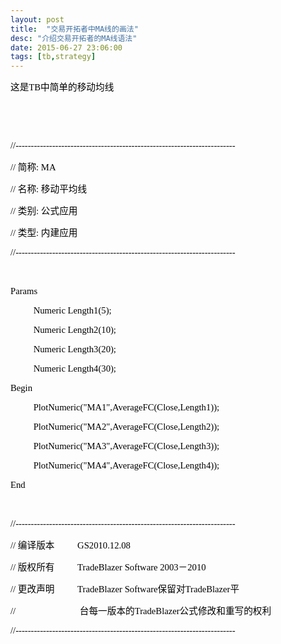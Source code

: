 ```yaml
---
layout: post
title:  "交易开拓者中MA线的画法"
desc: "介绍交易开拓者的MA线语法"
date: 2015-06-27 23:06:00
tags: [tb,strategy]
---
```

<body lang=ZH-CN style='tab-interval:21.0pt;text-justify-trim:punctuation'>

<div class=WordSection1>

<p class=MsoNormal align=left style='text-align:left;tab-stops:60.0pt 120.0pt 180.0pt 240.0pt 300.0pt 360.0pt 420.0pt 480.0pt 540.0pt 600.0pt 660.0pt 720.0pt 780.0pt 840.0pt 900.0pt 960.0pt 1020.0pt 1080.0pt 1140.0pt 1200.0pt 1260.0pt 1320.0pt 1380.0pt 1440.0pt 1500.0pt 1560.0pt;
mso-layout-grid-align:none;text-autospace:none'><span style='font-size:11.0pt;
font-family:宋体;mso-hansi-font-family:Calibri;mso-hansi-theme-font:minor-latin;
mso-bidi-font-family:宋体;color:black;mso-font-kerning:0pt;mso-ansi-language:
ZH-CN'>这是TB中简单的移动均线<o:p></o:p></span></p>

<p class=MsoNormal align=left style='text-align:left;tab-stops:60.0pt 120.0pt 180.0pt 240.0pt 300.0pt 360.0pt 420.0pt 480.0pt 540.0pt 600.0pt 660.0pt 720.0pt 780.0pt 840.0pt 900.0pt 960.0pt 1020.0pt 1080.0pt 1140.0pt 1200.0pt 1260.0pt 1320.0pt 1380.0pt 1440.0pt 1500.0pt 1560.0pt;
mso-layout-grid-align:none;text-autospace:none'><span style='font-size:11.0pt;
font-family:宋体;mso-hansi-font-family:Calibri;mso-hansi-theme-font:minor-latin;
mso-bidi-font-family:宋体;color:black;mso-font-kerning:0pt;mso-ansi-language:
ZH-CN'><o:p>&nbsp;</o:p></span></p>

<p class=MsoNormal align=left style='text-align:left;tab-stops:60.0pt 120.0pt 180.0pt 240.0pt 300.0pt 360.0pt 420.0pt 480.0pt 540.0pt 600.0pt 660.0pt 720.0pt 780.0pt 840.0pt 900.0pt 960.0pt 1020.0pt 1080.0pt 1140.0pt 1200.0pt 1260.0pt 1320.0pt 1380.0pt 1440.0pt 1500.0pt 1560.0pt;
mso-layout-grid-align:none;text-autospace:none'><span style='font-size:11.0pt;
font-family:宋体;mso-hansi-font-family:Calibri;mso-hansi-theme-font:minor-latin;
mso-bidi-font-family:宋体;color:black;mso-font-kerning:0pt;mso-ansi-language:
ZH-CN'><o:p>&nbsp;</o:p></span></p>

<p class=MsoNormal align=left style='text-align:left;tab-stops:60.0pt 120.0pt 180.0pt 240.0pt 300.0pt 360.0pt 420.0pt 480.0pt 540.0pt 600.0pt 660.0pt 720.0pt 780.0pt 840.0pt 900.0pt 960.0pt 1020.0pt 1080.0pt 1140.0pt 1200.0pt 1260.0pt 1320.0pt 1380.0pt 1440.0pt 1500.0pt 1560.0pt;
mso-layout-grid-align:none;text-autospace:none'><span style='font-size:11.0pt;
font-family:宋体;mso-hansi-font-family:Calibri;mso-hansi-theme-font:minor-latin;
mso-bidi-font-family:宋体;color:black;mso-font-kerning:0pt;mso-ansi-language:
ZH-CN'>//------------------------------------------------------------------------<o:p></o:p></span></p>

<p class=MsoNormal align=left style='text-align:left;tab-stops:60.0pt 120.0pt 180.0pt 240.0pt 300.0pt 360.0pt 420.0pt 480.0pt 540.0pt 600.0pt 660.0pt 720.0pt 780.0pt 840.0pt 900.0pt 960.0pt 1020.0pt 1080.0pt 1140.0pt 1200.0pt 1260.0pt 1320.0pt 1380.0pt 1440.0pt 1500.0pt 1560.0pt;
mso-layout-grid-align:none;text-autospace:none'><span style='font-size:11.0pt;
font-family:宋体;mso-hansi-font-family:Calibri;mso-hansi-theme-font:minor-latin;
mso-bidi-font-family:宋体;color:black;mso-font-kerning:0pt;mso-ansi-language:
ZH-CN'>// 简称: MA<o:p></o:p></span></p>

<p class=MsoNormal align=left style='text-align:left;tab-stops:60.0pt 120.0pt 180.0pt 240.0pt 300.0pt 360.0pt 420.0pt 480.0pt 540.0pt 600.0pt 660.0pt 720.0pt 780.0pt 840.0pt 900.0pt 960.0pt 1020.0pt 1080.0pt 1140.0pt 1200.0pt 1260.0pt 1320.0pt 1380.0pt 1440.0pt 1500.0pt 1560.0pt;
mso-layout-grid-align:none;text-autospace:none'><span style='font-size:11.0pt;
font-family:宋体;mso-hansi-font-family:Calibri;mso-hansi-theme-font:minor-latin;
mso-bidi-font-family:宋体;color:black;mso-font-kerning:0pt;mso-ansi-language:
ZH-CN'>// 名称: 移动平均线<o:p></o:p></span></p>

<p class=MsoNormal align=left style='text-align:left;tab-stops:60.0pt 120.0pt 180.0pt 240.0pt 300.0pt 360.0pt 420.0pt 480.0pt 540.0pt 600.0pt 660.0pt 720.0pt 780.0pt 840.0pt 900.0pt 960.0pt 1020.0pt 1080.0pt 1140.0pt 1200.0pt 1260.0pt 1320.0pt 1380.0pt 1440.0pt 1500.0pt 1560.0pt;
mso-layout-grid-align:none;text-autospace:none'><span style='font-size:11.0pt;
font-family:宋体;mso-hansi-font-family:Calibri;mso-hansi-theme-font:minor-latin;
mso-bidi-font-family:宋体;color:black;mso-font-kerning:0pt;mso-ansi-language:
ZH-CN'>// 类别: 公式应用<o:p></o:p></span></p>

<p class=MsoNormal align=left style='text-align:left;tab-stops:60.0pt 120.0pt 180.0pt 240.0pt 300.0pt 360.0pt 420.0pt 480.0pt 540.0pt 600.0pt 660.0pt 720.0pt 780.0pt 840.0pt 900.0pt 960.0pt 1020.0pt 1080.0pt 1140.0pt 1200.0pt 1260.0pt 1320.0pt 1380.0pt 1440.0pt 1500.0pt 1560.0pt;
mso-layout-grid-align:none;text-autospace:none'><span style='font-size:11.0pt;
font-family:宋体;mso-hansi-font-family:Calibri;mso-hansi-theme-font:minor-latin;
mso-bidi-font-family:宋体;color:black;mso-font-kerning:0pt;mso-ansi-language:
ZH-CN'>// 类型: 内建应用<o:p></o:p></span></p>

<p class=MsoNormal align=left style='text-align:left;tab-stops:60.0pt 120.0pt 180.0pt 240.0pt 300.0pt 360.0pt 420.0pt 480.0pt 540.0pt 600.0pt 660.0pt 720.0pt 780.0pt 840.0pt 900.0pt 960.0pt 1020.0pt 1080.0pt 1140.0pt 1200.0pt 1260.0pt 1320.0pt 1380.0pt 1440.0pt 1500.0pt 1560.0pt;
mso-layout-grid-align:none;text-autospace:none'><span lang=EN-US
style='font-size:11.0pt;font-family:宋体;mso-hansi-font-family:Calibri;
mso-hansi-theme-font:minor-latin;mso-bidi-font-family:宋体;color:black;
mso-font-kerning:0pt'>//------------------------------------------------------------------------<o:p></o:p></span></p>

<p class=MsoNormal align=left style='text-align:left;tab-stops:60.0pt 120.0pt 180.0pt 240.0pt 300.0pt 360.0pt 420.0pt 480.0pt 540.0pt 600.0pt 660.0pt 720.0pt 780.0pt 840.0pt 900.0pt 960.0pt 1020.0pt 1080.0pt 1140.0pt 1200.0pt 1260.0pt 1320.0pt 1380.0pt 1440.0pt 1500.0pt 1560.0pt;
mso-layout-grid-align:none;text-autospace:none'><span lang=EN-US
style='font-size:11.0pt;font-family:宋体;mso-hansi-font-family:Calibri;
mso-hansi-theme-font:minor-latin;mso-bidi-font-family:宋体;color:black;
mso-font-kerning:0pt'><o:p>&nbsp;</o:p></span></p>

<p class=MsoNormal align=left style='text-align:left;tab-stops:60.0pt 120.0pt 180.0pt 240.0pt 300.0pt 360.0pt 420.0pt 480.0pt 540.0pt 600.0pt 660.0pt 720.0pt 780.0pt 840.0pt 900.0pt 960.0pt 1020.0pt 1080.0pt 1140.0pt 1200.0pt 1260.0pt 1320.0pt 1380.0pt 1440.0pt 1500.0pt 1560.0pt;
mso-layout-grid-align:none;text-autospace:none'><span class=SpellE><span
lang=EN-US style='font-size:11.0pt;font-family:宋体;mso-hansi-font-family:Calibri;
mso-hansi-theme-font:minor-latin;mso-bidi-font-family:宋体;color:black;
mso-font-kerning:0pt'>Params</span></span><span lang=EN-US style='font-size:
11.0pt;font-family:宋体;mso-hansi-font-family:Calibri;mso-hansi-theme-font:minor-latin;
mso-bidi-font-family:宋体;color:black;mso-font-kerning:0pt'><o:p></o:p></span></p>

<p class=MsoNormal align=left style='text-align:left;tab-stops:60.0pt 120.0pt 180.0pt 240.0pt 300.0pt 360.0pt 420.0pt 480.0pt 540.0pt 600.0pt 660.0pt 720.0pt 780.0pt 840.0pt 900.0pt 960.0pt 1020.0pt 1080.0pt 1140.0pt 1200.0pt 1260.0pt 1320.0pt 1380.0pt 1440.0pt 1500.0pt 1560.0pt;
mso-layout-grid-align:none;text-autospace:none'><span lang=EN-US
style='font-size:11.0pt;font-family:宋体;mso-hansi-font-family:Calibri;
mso-hansi-theme-font:minor-latin;mso-bidi-font-family:宋体;color:black;
mso-font-kerning:0pt'><span style='mso-tab-count:1'>&nbsp;&nbsp;&nbsp;&nbsp;&nbsp;&nbsp;&nbsp;&nbsp;&nbsp; </span>Numeric
<span class=GramE>Length1(</span>5);<o:p></o:p></span></p>

<p class=MsoNormal align=left style='text-align:left;tab-stops:60.0pt 120.0pt 180.0pt 240.0pt 300.0pt 360.0pt 420.0pt 480.0pt 540.0pt 600.0pt 660.0pt 720.0pt 780.0pt 840.0pt 900.0pt 960.0pt 1020.0pt 1080.0pt 1140.0pt 1200.0pt 1260.0pt 1320.0pt 1380.0pt 1440.0pt 1500.0pt 1560.0pt;
mso-layout-grid-align:none;text-autospace:none'><span lang=EN-US
style='font-size:11.0pt;font-family:宋体;mso-hansi-font-family:Calibri;
mso-hansi-theme-font:minor-latin;mso-bidi-font-family:宋体;color:black;
mso-font-kerning:0pt'><span style='mso-tab-count:1'>&nbsp;&nbsp;&nbsp;&nbsp;&nbsp;&nbsp;&nbsp;&nbsp;&nbsp; </span>Numeric
<span class=GramE>Length2(</span>10);<o:p></o:p></span></p>

<p class=MsoNormal align=left style='text-align:left;tab-stops:60.0pt 120.0pt 180.0pt 240.0pt 300.0pt 360.0pt 420.0pt 480.0pt 540.0pt 600.0pt 660.0pt 720.0pt 780.0pt 840.0pt 900.0pt 960.0pt 1020.0pt 1080.0pt 1140.0pt 1200.0pt 1260.0pt 1320.0pt 1380.0pt 1440.0pt 1500.0pt 1560.0pt;
mso-layout-grid-align:none;text-autospace:none'><span lang=EN-US
style='font-size:11.0pt;font-family:宋体;mso-hansi-font-family:Calibri;
mso-hansi-theme-font:minor-latin;mso-bidi-font-family:宋体;color:black;
mso-font-kerning:0pt'><span style='mso-tab-count:1'>&nbsp;&nbsp;&nbsp;&nbsp;&nbsp;&nbsp;&nbsp;&nbsp;&nbsp; </span>Numeric
<span class=GramE>Length3(</span>20); <o:p></o:p></span></p>

<p class=MsoNormal align=left style='text-align:left;tab-stops:60.0pt 120.0pt 180.0pt 240.0pt 300.0pt 360.0pt 420.0pt 480.0pt 540.0pt 600.0pt 660.0pt 720.0pt 780.0pt 840.0pt 900.0pt 960.0pt 1020.0pt 1080.0pt 1140.0pt 1200.0pt 1260.0pt 1320.0pt 1380.0pt 1440.0pt 1500.0pt 1560.0pt;
mso-layout-grid-align:none;text-autospace:none'><span lang=EN-US
style='font-size:11.0pt;font-family:宋体;mso-hansi-font-family:Calibri;
mso-hansi-theme-font:minor-latin;mso-bidi-font-family:宋体;color:black;
mso-font-kerning:0pt'><span style='mso-tab-count:1'>&nbsp;&nbsp;&nbsp;&nbsp;&nbsp;&nbsp;&nbsp;&nbsp;&nbsp; </span>Numeric
<span class=GramE>Length4(</span>30);<o:p></o:p></span></p>

<p class=MsoNormal align=left style='text-align:left;tab-stops:60.0pt 120.0pt 180.0pt 240.0pt 300.0pt 360.0pt 420.0pt 480.0pt 540.0pt 600.0pt 660.0pt 720.0pt 780.0pt 840.0pt 900.0pt 960.0pt 1020.0pt 1080.0pt 1140.0pt 1200.0pt 1260.0pt 1320.0pt 1380.0pt 1440.0pt 1500.0pt 1560.0pt;
mso-layout-grid-align:none;text-autospace:none'><span lang=EN-US
style='font-size:11.0pt;font-family:宋体;mso-hansi-font-family:Calibri;
mso-hansi-theme-font:minor-latin;mso-bidi-font-family:宋体;color:black;
mso-font-kerning:0pt'>Begin<o:p></o:p></span></p>

<p class=MsoNormal align=left style='text-align:left;tab-stops:60.0pt 120.0pt 180.0pt 240.0pt 300.0pt 360.0pt 420.0pt 480.0pt 540.0pt 600.0pt 660.0pt 720.0pt 780.0pt 840.0pt 900.0pt 960.0pt 1020.0pt 1080.0pt 1140.0pt 1200.0pt 1260.0pt 1320.0pt 1380.0pt 1440.0pt 1500.0pt 1560.0pt;
mso-layout-grid-align:none;text-autospace:none'><span lang=EN-US
style='font-size:11.0pt;font-family:宋体;mso-hansi-font-family:Calibri;
mso-hansi-theme-font:minor-latin;mso-bidi-font-family:宋体;color:black;
mso-font-kerning:0pt'><span style='mso-tab-count:1'>&nbsp;&nbsp;&nbsp;&nbsp;&nbsp;&nbsp;&nbsp;&nbsp;&nbsp; </span><span
class=SpellE><span class=GramE>PlotNumeric</span></span><span class=GramE>(</span>&quot;MA1&quot;,AverageFC(Close,Length1));<o:p></o:p></span></p>

<p class=MsoNormal align=left style='text-align:left;tab-stops:60.0pt 120.0pt 180.0pt 240.0pt 300.0pt 360.0pt 420.0pt 480.0pt 540.0pt 600.0pt 660.0pt 720.0pt 780.0pt 840.0pt 900.0pt 960.0pt 1020.0pt 1080.0pt 1140.0pt 1200.0pt 1260.0pt 1320.0pt 1380.0pt 1440.0pt 1500.0pt 1560.0pt;
mso-layout-grid-align:none;text-autospace:none'><span lang=EN-US
style='font-size:11.0pt;font-family:宋体;mso-hansi-font-family:Calibri;
mso-hansi-theme-font:minor-latin;mso-bidi-font-family:宋体;color:black;
mso-font-kerning:0pt'><span style='mso-tab-count:1'>&nbsp;&nbsp;&nbsp;&nbsp;&nbsp;&nbsp;&nbsp;&nbsp;&nbsp; </span><span
class=SpellE><span class=GramE>PlotNumeric</span></span><span class=GramE>(</span>&quot;MA2&quot;,AverageFC(Close,Length2));<o:p></o:p></span></p>

<p class=MsoNormal align=left style='text-align:left;tab-stops:60.0pt 120.0pt 180.0pt 240.0pt 300.0pt 360.0pt 420.0pt 480.0pt 540.0pt 600.0pt 660.0pt 720.0pt 780.0pt 840.0pt 900.0pt 960.0pt 1020.0pt 1080.0pt 1140.0pt 1200.0pt 1260.0pt 1320.0pt 1380.0pt 1440.0pt 1500.0pt 1560.0pt;
mso-layout-grid-align:none;text-autospace:none'><span lang=EN-US
style='font-size:11.0pt;font-family:宋体;mso-hansi-font-family:Calibri;
mso-hansi-theme-font:minor-latin;mso-bidi-font-family:宋体;color:black;
mso-font-kerning:0pt'><span style='mso-tab-count:1'>&nbsp;&nbsp;&nbsp;&nbsp;&nbsp;&nbsp;&nbsp;&nbsp;&nbsp; </span><span
class=SpellE><span class=GramE>PlotNumeric</span></span><span class=GramE>(</span>&quot;MA3&quot;,AverageFC(Close,Length3));<o:p></o:p></span></p>

<p class=MsoNormal align=left style='text-align:left;tab-stops:60.0pt 120.0pt 180.0pt 240.0pt 300.0pt 360.0pt 420.0pt 480.0pt 540.0pt 600.0pt 660.0pt 720.0pt 780.0pt 840.0pt 900.0pt 960.0pt 1020.0pt 1080.0pt 1140.0pt 1200.0pt 1260.0pt 1320.0pt 1380.0pt 1440.0pt 1500.0pt 1560.0pt;
mso-layout-grid-align:none;text-autospace:none'><span lang=EN-US
style='font-size:11.0pt;font-family:宋体;mso-hansi-font-family:Calibri;
mso-hansi-theme-font:minor-latin;mso-bidi-font-family:宋体;color:black;
mso-font-kerning:0pt'><span style='mso-tab-count:1'>&nbsp;&nbsp;&nbsp;&nbsp;&nbsp;&nbsp;&nbsp;&nbsp;&nbsp; </span><span
class=SpellE><span class=GramE>PlotNumeric</span></span><span class=GramE>(</span>&quot;MA4&quot;,AverageFC(Close,Length4));<o:p></o:p></span></p>

<p class=MsoNormal align=left style='text-align:left;tab-stops:60.0pt 120.0pt 180.0pt 240.0pt 300.0pt 360.0pt 420.0pt 480.0pt 540.0pt 600.0pt 660.0pt 720.0pt 780.0pt 840.0pt 900.0pt 960.0pt 1020.0pt 1080.0pt 1140.0pt 1200.0pt 1260.0pt 1320.0pt 1380.0pt 1440.0pt 1500.0pt 1560.0pt;
mso-layout-grid-align:none;text-autospace:none'><span lang=EN-US
style='font-size:11.0pt;font-family:宋体;mso-hansi-font-family:Calibri;
mso-hansi-theme-font:minor-latin;mso-bidi-font-family:宋体;color:black;
mso-font-kerning:0pt'>End<o:p></o:p></span></p>

<p class=MsoNormal align=left style='text-align:left;tab-stops:60.0pt 120.0pt 180.0pt 240.0pt 300.0pt 360.0pt 420.0pt 480.0pt 540.0pt 600.0pt 660.0pt 720.0pt 780.0pt 840.0pt 900.0pt 960.0pt 1020.0pt 1080.0pt 1140.0pt 1200.0pt 1260.0pt 1320.0pt 1380.0pt 1440.0pt 1500.0pt 1560.0pt;
mso-layout-grid-align:none;text-autospace:none'><span lang=EN-US
style='font-size:11.0pt;font-family:宋体;mso-hansi-font-family:Calibri;
mso-hansi-theme-font:minor-latin;mso-bidi-font-family:宋体;color:black;
mso-font-kerning:0pt'><o:p>&nbsp;</o:p></span></p>

<p class=MsoNormal align=left style='text-align:left;tab-stops:60.0pt 120.0pt 180.0pt 240.0pt 300.0pt 360.0pt 420.0pt 480.0pt 540.0pt 600.0pt 660.0pt 720.0pt 780.0pt 840.0pt 900.0pt 960.0pt 1020.0pt 1080.0pt 1140.0pt 1200.0pt 1260.0pt 1320.0pt 1380.0pt 1440.0pt 1500.0pt 1560.0pt;
mso-layout-grid-align:none;text-autospace:none'><span lang=EN-US
style='font-size:11.0pt;font-family:宋体;mso-hansi-font-family:Calibri;
mso-hansi-theme-font:minor-latin;mso-bidi-font-family:宋体;color:black;
mso-font-kerning:0pt'>//------------------------------------------------------------------------<o:p></o:p></span></p>

<p class=MsoNormal align=left style='text-align:left;tab-stops:60.0pt 120.0pt 180.0pt 240.0pt 300.0pt 360.0pt 420.0pt 480.0pt 540.0pt 600.0pt 660.0pt 720.0pt 780.0pt 840.0pt 900.0pt 960.0pt 1020.0pt 1080.0pt 1140.0pt 1200.0pt 1260.0pt 1320.0pt 1380.0pt 1440.0pt 1500.0pt 1560.0pt;
mso-layout-grid-align:none;text-autospace:none'><span lang=EN-US
style='font-size:11.0pt;font-family:宋体;mso-hansi-font-family:Calibri;
mso-hansi-theme-font:minor-latin;mso-bidi-font-family:宋体;color:black;
mso-font-kerning:0pt'>// </span><span style='font-size:11.0pt;font-family:宋体;
mso-hansi-font-family:Calibri;mso-hansi-theme-font:minor-latin;mso-bidi-font-family:
宋体;color:black;mso-font-kerning:0pt;mso-ansi-language:ZH-CN'>编译版本</span><span
lang=EN-US style='font-size:11.0pt;font-family:宋体;mso-hansi-font-family:Calibri;
mso-hansi-theme-font:minor-latin;mso-bidi-font-family:宋体;color:black;
mso-font-kerning:0pt'><span style='mso-tab-count:1'>&nbsp;&nbsp;&nbsp;&nbsp;&nbsp;&nbsp;&nbsp;&nbsp;&nbsp; </span>GS2010.12.08<o:p></o:p></span></p>

<p class=MsoNormal align=left style='text-align:left;tab-stops:60.0pt 120.0pt 180.0pt 240.0pt 300.0pt 360.0pt 420.0pt 480.0pt 540.0pt 600.0pt 660.0pt 720.0pt 780.0pt 840.0pt 900.0pt 960.0pt 1020.0pt 1080.0pt 1140.0pt 1200.0pt 1260.0pt 1320.0pt 1380.0pt 1440.0pt 1500.0pt 1560.0pt;
mso-layout-grid-align:none;text-autospace:none'><span lang=EN-US
style='font-size:11.0pt;font-family:宋体;mso-hansi-font-family:Calibri;
mso-hansi-theme-font:minor-latin;mso-bidi-font-family:宋体;color:black;
mso-font-kerning:0pt'>// </span><span style='font-size:11.0pt;font-family:宋体;
mso-hansi-font-family:Calibri;mso-hansi-theme-font:minor-latin;mso-bidi-font-family:
宋体;color:black;mso-font-kerning:0pt;mso-ansi-language:ZH-CN'>版权所有</span><span
lang=EN-US style='font-size:11.0pt;font-family:宋体;mso-hansi-font-family:Calibri;
mso-hansi-theme-font:minor-latin;mso-bidi-font-family:宋体;color:black;
mso-font-kerning:0pt'><span style='mso-tab-count:1'>&nbsp;&nbsp;&nbsp;&nbsp;&nbsp;&nbsp;&nbsp;&nbsp;&nbsp; </span><span
class=SpellE>TradeBlazer</span> Software 2003</span><span style='font-size:
11.0pt;font-family:宋体;mso-hansi-font-family:Calibri;mso-hansi-theme-font:minor-latin;
mso-bidi-font-family:宋体;color:black;mso-font-kerning:0pt'>－<span lang=EN-US>2010<o:p></o:p></span></span></p>

<p class=MsoNormal align=left style='text-align:left;tab-stops:60.0pt 120.0pt 180.0pt 240.0pt 300.0pt 360.0pt 420.0pt 480.0pt 540.0pt 600.0pt 660.0pt 720.0pt 780.0pt 840.0pt 900.0pt 960.0pt 1020.0pt 1080.0pt 1140.0pt 1200.0pt 1260.0pt 1320.0pt 1380.0pt 1440.0pt 1500.0pt 1560.0pt;
mso-layout-grid-align:none;text-autospace:none'><span lang=EN-US
style='font-size:11.0pt;font-family:宋体;mso-hansi-font-family:Calibri;
mso-hansi-theme-font:minor-latin;mso-bidi-font-family:宋体;color:black;
mso-font-kerning:0pt'>// </span><span style='font-size:11.0pt;font-family:宋体;
mso-hansi-font-family:Calibri;mso-hansi-theme-font:minor-latin;mso-bidi-font-family:
宋体;color:black;mso-font-kerning:0pt;mso-ansi-language:ZH-CN'>更改声明</span><span
lang=EN-US style='font-size:11.0pt;font-family:宋体;mso-hansi-font-family:Calibri;
mso-hansi-theme-font:minor-latin;mso-bidi-font-family:宋体;color:black;
mso-font-kerning:0pt'><span style='mso-tab-count:1'>&nbsp;&nbsp;&nbsp;&nbsp;&nbsp;&nbsp;&nbsp;&nbsp;&nbsp; </span><span
class=SpellE>TradeBlazer</span> Software</span><span style='font-size:11.0pt;
font-family:宋体;mso-hansi-font-family:Calibri;mso-hansi-theme-font:minor-latin;
mso-bidi-font-family:宋体;color:black;mso-font-kerning:0pt;mso-ansi-language:
ZH-CN'>保留对</span><span class=SpellE><span lang=EN-US style='font-size:11.0pt;
font-family:宋体;mso-hansi-font-family:Calibri;mso-hansi-theme-font:minor-latin;
mso-bidi-font-family:宋体;color:black;mso-font-kerning:0pt'>TradeBlazer</span></span><span
style='font-size:11.0pt;font-family:宋体;mso-hansi-font-family:Calibri;
mso-hansi-theme-font:minor-latin;mso-bidi-font-family:宋体;color:black;
mso-font-kerning:0pt;mso-ansi-language:ZH-CN'>平</span><span lang=EN-US
style='font-size:11.0pt;font-family:宋体;mso-hansi-font-family:Calibri;
mso-hansi-theme-font:minor-latin;mso-bidi-font-family:宋体;color:black;
mso-font-kerning:0pt'><o:p></o:p></span></p>

<p class=MsoNormal align=left style='text-align:left;tab-stops:60.0pt 120.0pt 180.0pt 240.0pt 300.0pt 360.0pt 420.0pt 480.0pt 540.0pt 600.0pt 660.0pt 720.0pt 780.0pt 840.0pt 900.0pt 960.0pt 1020.0pt 1080.0pt 1140.0pt 1200.0pt 1260.0pt 1320.0pt 1380.0pt 1440.0pt 1500.0pt 1560.0pt;
mso-layout-grid-align:none;text-autospace:none'><span lang=EN-US
style='font-size:11.0pt;font-family:宋体;mso-hansi-font-family:Calibri;
mso-hansi-theme-font:minor-latin;mso-bidi-font-family:宋体;color:black;
mso-font-kerning:0pt'>//<span style='mso-tab-count:3'>&nbsp;&nbsp;&nbsp;&nbsp;&nbsp;&nbsp;&nbsp;&nbsp;&nbsp;&nbsp;&nbsp;&nbsp;&nbsp;&nbsp;&nbsp;&nbsp;&nbsp;&nbsp;&nbsp;&nbsp;&nbsp;&nbsp;&nbsp;&nbsp;&nbsp;&nbsp;&nbsp; </span></span><span
style='font-size:11.0pt;font-family:宋体;mso-hansi-font-family:Calibri;
mso-hansi-theme-font:minor-latin;mso-bidi-font-family:宋体;color:black;
mso-font-kerning:0pt;mso-ansi-language:ZH-CN'>台每一版本的</span><span class=SpellE><span
lang=EN-US style='font-size:11.0pt;font-family:宋体;mso-hansi-font-family:Calibri;
mso-hansi-theme-font:minor-latin;mso-bidi-font-family:宋体;color:black;
mso-font-kerning:0pt'>TradeBlazer</span></span><span style='font-size:11.0pt;
font-family:宋体;mso-hansi-font-family:Calibri;mso-hansi-theme-font:minor-latin;
mso-bidi-font-family:宋体;color:black;mso-font-kerning:0pt;mso-ansi-language:
ZH-CN'>公式修改和重写的权利</span><span lang=EN-US style='font-size:11.0pt;font-family:
宋体;mso-hansi-font-family:Calibri;mso-hansi-theme-font:minor-latin;mso-bidi-font-family:
宋体;color:black;mso-font-kerning:0pt'><o:p></o:p></span></p>

<p class=MsoNormal align=left style='text-align:left;tab-stops:60.0pt 120.0pt 180.0pt 240.0pt 300.0pt 360.0pt 420.0pt 480.0pt 540.0pt 600.0pt 660.0pt 720.0pt 780.0pt 840.0pt 900.0pt 960.0pt 1020.0pt 1080.0pt 1140.0pt 1200.0pt 1260.0pt 1320.0pt 1380.0pt 1440.0pt 1500.0pt 1560.0pt;
mso-layout-grid-align:none;text-autospace:none'><span style='font-size:11.0pt;
font-family:宋体;mso-hansi-font-family:Calibri;mso-hansi-theme-font:minor-latin;
mso-bidi-font-family:宋体;color:black;mso-font-kerning:0pt;mso-ansi-language:
ZH-CN'>//------------------------------------------------------------------------<o:p></o:p></span></p>

<p class=MsoNormal><span lang=EN-US><o:p>&nbsp;</o:p></span></p>

</div>

</body>
